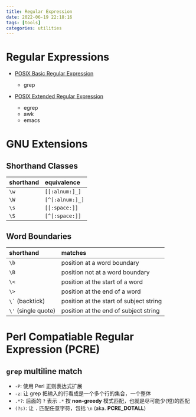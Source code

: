 ```yaml
---
title: Regular Expression
date: 2022-06-19 22:18:16
tags: [tools]
categories: utilities
---
```


# Regular Expressions

- [POSIX Basic Regular Expression](https://www.regular-expressions.info/posix.html#bre)
    * grep

- [POSIX Extended Regular Expression](https://www.regular-expressions.info/gnu.html#ere)
    * egrep
    * awk
    * emacs

# GNU Extensions

## Shorthand Classes

| shorthand              | equivalence                         |
|:-----------------------|:------------------------------------|
| `\w`                   | `[[:alnum:]_]`                      |
| `\W`                   | `[^[:alnum:]_]`                     |
| `\s`                   | `[[:space:]]`                       |
| `\S`                   | `[^[:space:]]`                      |

## Word Boundaries

| shorthand              | matches                                 |
|:-----------------------|:----------------------------------------|
| `\b`                   | position at a word boundary             |
| `\B`                   | position not at a word boundary         |
| `\<`                   | position at the start of a word         |
| `\>`                   | position at the end of a word           |
| `` \` `` (backtick)    | position at the start of subject string |
| `\'` (single quote)    | position at the end of subject string   |

# Perl Compatiable Regular Expression (PCRE)

## `grep` multiline match

- `-P`: 使用 Perl 正则表达式扩展
- `-z`: 让 grep 把输入的行看成是一个多个行的集合，一个整体
- `.*?`: 后面的 `?` 表示 `.*` 按 **non-greedy** 模式匹配，也就是尽可能少(短)的匹配
- `(?s)`: 让 `.` 匹配任意字符，包括 `\n` (aka. **PCRE_DOTALL**) 

